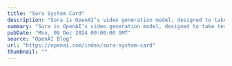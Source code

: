 ```yaml
---
title: "Sora System Card"
description: "Sora is OpenAI’s video generation model, designed to take text, image, and video inputs and generate a new video as an output. Sora builds on learnings from DALL-E and GPT models, and is designed to give people expanded tools for storytelling and creative expression."
summary: "Sora is OpenAI’s video generation model, designed to take text, image, and video inputs and generate a new video as an output. Sora builds on learnings from DALL-E and GPT models, and is designed to give people expanded tools for storytelling and creative expression."
pubDate: "Mon, 09 Dec 2024 00:00:00 GMT"
source: "OpenAI Blog"
url: "https://openai.com/index/sora-system-card"
thumbnail: ""
---
```


